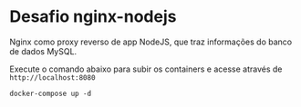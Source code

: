 # Desafio nginx-nodejs

Nginx como proxy reverso de app NodeJS, que traz informações do banco de dados MySQL.

Execute o comando abaixo para subir os containers e acesse através de `http://localhost:8080`

```
docker-compose up -d
```
